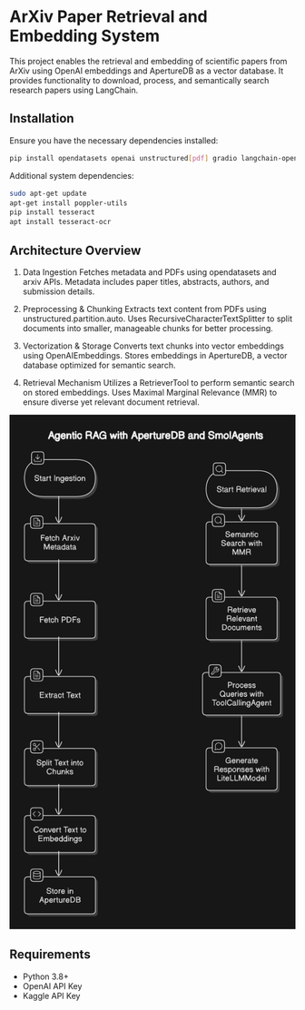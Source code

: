 
# ArXiv Paper Retrieval and Embedding System

This project enables the retrieval and embedding of scientific papers from ArXiv using OpenAI embeddings and ApertureDB as a vector database. It provides functionality to download, process, and semantically search research papers using LangChain.

## Installation

Ensure you have the necessary dependencies installed:
```bash
pip install opendatasets openai unstructured[pdf] gradio langchain-openai aperturedb pandas langchain-community smolagents 'smolagents[litellm]' arxiv --upgrade --quiet
```

Additional system dependencies:
```bash
sudo apt-get update
apt-get install poppler-utils
pip install tesseract
apt install tesseract-ocr
```

## Architecture Overview
1. Data Ingestion
Fetches metadata and PDFs using opendatasets and arxiv APIs.
Metadata includes paper titles, abstracts, authors, and submission details.

2. Preprocessing & Chunking
Extracts text content from PDFs using unstructured.partition.auto.
Uses RecursiveCharacterTextSplitter to split documents into smaller, manageable chunks for better processing.

3. Vectorization & Storage
Converts text chunks into vector embeddings using OpenAIEmbeddings.
Stores embeddings in ApertureDB, a vector database optimized for semantic search.

4. Retrieval Mechanism
Utilizes a RetrieverTool to perform semantic search on stored embeddings.
Uses Maximal Marginal Relevance (MMR) to ensure diverse yet relevant document retrieval.

![architecture](./architecture.png)
## Requirements
- Python 3.8+
- OpenAI API Key
- Kaggle API Key


